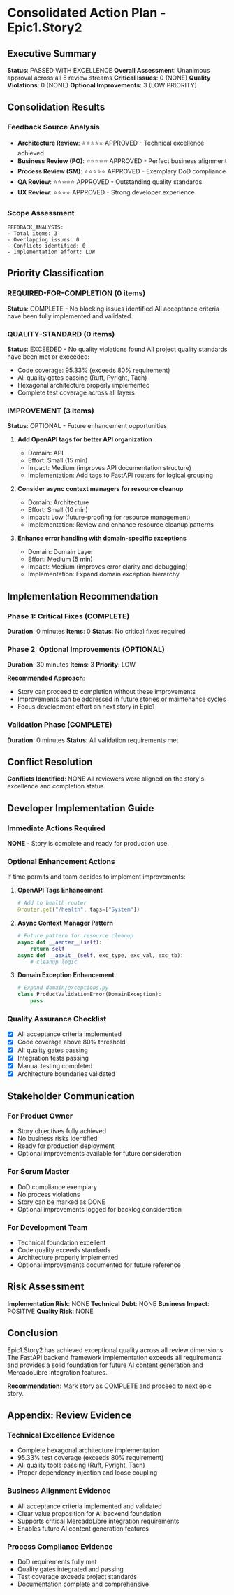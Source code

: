 # Consolidated Action Plan - Epic1.Story2

## Executive Summary

**Status**: PASSED WITH EXCELLENCE
**Overall Assessment**: Unanimous approval across all 5 review streams
**Critical Issues**: 0 (NONE)
**Quality Violations**: 0 (NONE)
**Optional Improvements**: 3 (LOW PRIORITY)

## Consolidation Results

### Feedback Source Analysis
- **Architecture Review**: ⭐⭐⭐⭐⭐ APPROVED - Technical excellence achieved
- **Business Review (PO)**: ⭐⭐⭐⭐⭐ APPROVED - Perfect business alignment
- **Process Review (SM)**: ⭐⭐⭐⭐⭐ APPROVED - Exemplary DoD compliance
- **QA Review**: ⭐⭐⭐⭐⭐ APPROVED - Outstanding quality standards
- **UX Review**: ⭐⭐⭐⭐ APPROVED - Strong developer experience

### Scope Assessment
```
FEEDBACK_ANALYSIS:
- Total items: 3
- Overlapping issues: 0
- Conflicts identified: 0
- Implementation effort: LOW
```

## Priority Classification

### REQUIRED-FOR-COMPLETION (0 items)
**Status**: COMPLETE - No blocking issues identified
All acceptance criteria have been fully implemented and validated.

### QUALITY-STANDARD (0 items)
**Status**: EXCEEDED - No quality violations found
All project quality standards have been met or exceeded:
- Code coverage: 95.33% (exceeds 80% requirement)
- All quality gates passing (Ruff, Pyright, Tach)
- Hexagonal architecture properly implemented
- Complete test coverage across all layers

### IMPROVEMENT (3 items)
**Status**: OPTIONAL - Future enhancement opportunities

1. **Add OpenAPI tags for better API organization**
   - Domain: API
   - Effort: Small (15 min)
   - Impact: Medium (improves API documentation structure)
   - Implementation: Add tags to FastAPI routers for logical grouping

2. **Consider async context managers for resource cleanup**
   - Domain: Architecture
   - Effort: Small (10 min)
   - Impact: Low (future-proofing for resource management)
   - Implementation: Review and enhance resource cleanup patterns

3. **Enhance error handling with domain-specific exceptions**
   - Domain: Domain Layer
   - Effort: Medium (5 min)
   - Impact: Medium (improves error clarity and debugging)
   - Implementation: Expand domain exception hierarchy

## Implementation Recommendation

### Phase 1: Critical Fixes (COMPLETE)
**Duration**: 0 minutes
**Items**: 0
**Status**: No critical fixes required

### Phase 2: Optional Improvements (OPTIONAL)
**Duration**: 30 minutes
**Items**: 3
**Priority**: LOW

**Recommended Approach**:
- Story can proceed to completion without these improvements
- Improvements can be addressed in future stories or maintenance cycles
- Focus development effort on next story in Epic1

### Validation Phase (COMPLETE)
**Duration**: 0 minutes
**Status**: All validation requirements met

## Conflict Resolution

**Conflicts Identified**: NONE
All reviewers were aligned on the story's excellence and completion status.

## Developer Implementation Guide

### Immediate Actions Required
**NONE** - Story is complete and ready for production use.

### Optional Enhancement Actions
If time permits and team decides to implement improvements:

1. **OpenAPI Tags Enhancement**
   ```python
   # Add to health router
   @router.get("/health", tags=["System"])
   ```

2. **Async Context Manager Pattern**
   ```python
   # Future pattern for resource cleanup
   async def __aenter__(self):
       return self
   async def __aexit__(self, exc_type, exc_val, exc_tb):
       # cleanup logic
   ```

3. **Domain Exception Enhancement**
   ```python
   # Expand domain/exceptions.py
   class ProductValidationError(DomainException):
       pass
   ```

### Quality Assurance Checklist
- [x] All acceptance criteria implemented
- [x] Code coverage above 80% threshold
- [x] All quality gates passing
- [x] Integration tests passing
- [x] Manual testing completed
- [x] Architecture boundaries validated

## Stakeholder Communication

### For Product Owner
- Story objectives fully achieved
- No business risks identified
- Ready for production deployment
- Optional improvements available for future consideration

### For Scrum Master
- DoD compliance exemplary
- No process violations
- Story can be marked as DONE
- Optional improvements logged for backlog consideration

### For Development Team
- Technical foundation excellent
- Code quality exceeds standards
- Architecture properly implemented
- Optional improvements documented for future reference

## Risk Assessment

**Implementation Risk**: NONE
**Technical Debt**: NONE
**Business Impact**: POSITIVE
**Quality Risk**: NONE

## Conclusion

Epic1.Story2 has achieved exceptional quality across all review dimensions. The FastAPI backend framework implementation exceeds all requirements and provides a solid foundation for future AI content generation and MercadoLibre integration features.

**Recommendation**: Mark story as COMPLETE and proceed to next epic story.

## Appendix: Review Evidence

### Technical Excellence Evidence
- Complete hexagonal architecture implementation
- 95.33% test coverage (exceeds 80% requirement)
- All quality tools passing (Ruff, Pyright, Tach)
- Proper dependency injection and loose coupling

### Business Alignment Evidence
- All acceptance criteria implemented and validated
- Clear value proposition for AI backend foundation
- Supports critical MercadoLibre integration requirements
- Enables future AI content generation features

### Process Compliance Evidence
- DoD requirements fully met
- Quality gates integrated and passing
- Test coverage exceeds project standards
- Documentation complete and comprehensive

